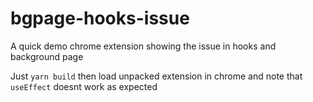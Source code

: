 # bgpage-hooks-issue

A quick demo chrome extension showing the issue in hooks and background page

Just `yarn build` then load unpacked extension in chrome and note that `useEffect` doesnt work as expected
